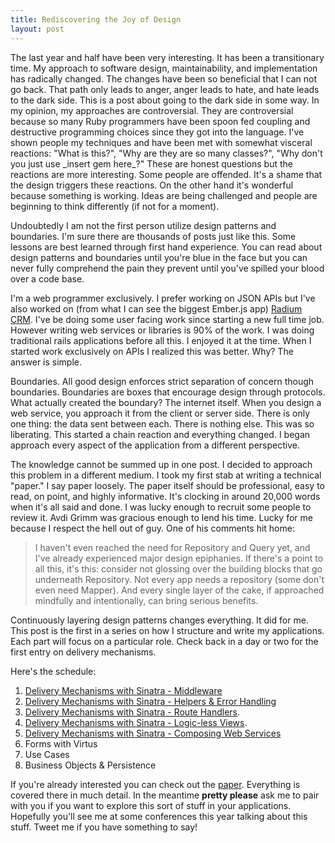 ```yaml
---
title: Rediscovering the Joy of Design
layout: post
---
```


The last year and half have been very interesting. It has been a
transitionary time. My approach to software design, maintainability,
and implementation has radically changed. The changes have been so
beneficial that I can not go back. That path only leads to anger,
anger leads to hate, and hate leads to the dark side. This is a post
about going to the dark side in some way. In my opinion, my approaches
are controversial. They are controversial because so many Ruby
programmers have been spoon fed coupling and destructive programming
choices since they got into the language. I've shown people my
techniques and have been met with somewhat visceral reactions: "What
is this?", "Why are they are so many classes?", "Why don't you just
use \_insert gem here\_?" These are honest questions but the reactions
are more interesting. Some people are offended. It's a shame that the
design triggers these reactions. On the other hand it's wonderful
because something is working. Ideas are being challenged and people
are beginning to think differently (if not for a moment).

Undoubtedly I am not the first person utilize design patterns and
boundaries. I'm sure there are thousands of posts just like this.
Some lessons are best learned through first hand experience. You can
read about design patterns and boundaries until you're blue in the
face but you can never fully comprehend the pain they prevent until
you've spilled your blood over a code base.

I'm a web programmer exclusively. I prefer working on JSON APIs but
I've also worked on (from what I can see the biggest Ember.js app)
[Radium CRM](http://radiumcrm.com). I've be doing some user facing
work since starting a new full time job. However writing web services
or libraries is 90% of the work. I was doing traditional rails
applications before all this. I enjoyed it at the time. When I started
work exclusively on APIs I realized this was better. Why? The answer
is simple.

Boundaries. All good design enforces strict separation of concern
though boundaries. Boundaries are boxes that encourage design through
protocols. What actually created the boundary? The internet itself.
When you design a web service, you approach it from the client or
server side. There is only one thing: the data sent between each.
There is nothing else. This was so liberating. This started a chain
reaction and everything changed. I began approach every aspect of the
application from a different perspective.

The knowledge cannot be summed up in one post.  I decided to approach
this problem in a different medium. I took my first stab at writing a
technical "paper." I say paper loosely. The paper itself should be
professional, easy to read, on point, and highly informative. It's
clocking in around 20,000 words when it's all said and done. I was
lucky enough to recruit some people to review it. Avdi Grimm was
gracious enough to lend his time. Lucky for me because I respect the
hell out of guy. One of his comments hit home:

> I haven't even reached the need for Repository and Query yet, and
> I've already experienced major design epiphanies. If there's a point
> to all this, it's this: consider not glossing over the building
> blocks that go underneath Repository. Not every app needs a
> repository (some don't even need Mapper). And every single layer of
> the cake, if approached mindfully and intentionally, can bring
> serious benefits.

Continuously layering design patterns changes everything. It did for
me. This post is the first in a series on how I structure and write my
applications. Each part will focus on a particular role.
Check back in a day or two for the first entry on delivery mechanisms.

Here's the schedule:

1. [Delivery Mechanisms with Sinatra -
   Middleware](/2014/01/delivery_mechanisms_with_sinatra_middleware/)
2. [Delivery Mechanisms with Sinatra - Helpers & Error
   Handling](/2014/01/delivery_mechanisms-helpers_and_error_handling/)
3. [Delivery Mechanisms with Sinatra - Route 
   Handlers](/2014/01/delivery_mechanisms_with_sinatra-route-handlers/).
4. [Delivery Mechanisms with Sinatra - Logic-less
   Views](/2014/01/delivery_mechanisms_with_sinatra-logic-less_views/).
5. [Delivery Mechanisms with Sinatra - Composing Web
   Services](/2014/01/delivery_mechanisms_with_sinatra-composing_web_services/)
2. Forms with Virtus
3. Use Cases
4. Business Objects & Persistence

If you're already interested you can check out the
[paper](https://github.com/ahawkins/hawkins.io/pull/7). Everything is
covered there in much detail. In the meantime **pretty please** ask me
to pair with you if you want to explore this sort of stuff in your
applications. Hopefully you'll see me at some conferences this year
talking about this stuff. Tweet me if you have something to say!
